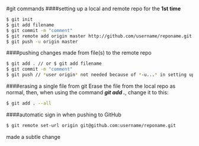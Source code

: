 #git commands
####setting up a local and remote repo for the <b>1st time</b>
``` sh
$ git init
$ git add filename
$ git commit -m "comment"
$ git remote add origin master http://github.com/username/reponame.git
$ git push -u origin master
```
####pushing changes made from file(s) to the remote repo
``` sh
$ git add . // or $ git add filename
$ git commit -m "comment"
$ git push // *user origin* not needed because of *-u...* in setting up
``` 
####erasing a single file from git
Erase the file from the local repo as normal, then, when using the command **_git add ._**, change it to this:
``` sh
$ git add . --all
```

####automatic sign in when pushing to GitHub
``` sh
$ git remote set-url origin git@github.com:username/reponame.git
```

made a subtle change